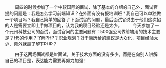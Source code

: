 &nbsp;&nbsp;&nbsp;&nbsp;&nbsp;&nbsp;&nbsp;&nbsp;周四的时候参加了一个中软国际的面试，除了基本的介绍的自己外，面试官提的问题是：我是怎么学习前端知识？在外面有没有报培训班？我自己可以单独做一个项目吗？我自己简单的回答了下面试官的问题，最后面试官说由于他们这次招的人是需要立即上手做项目的，认为我的项目经验还是太少。
&nbsp;&nbsp;&nbsp;&nbsp;&nbsp;&nbsp;&nbsp;&nbsp;今天参加了一个元州科技公司的面试，面试官问的主要问题有：500强公司做前端用的技术主要是？H5的作用？了解PHP？职业规划？对于简历给的建议是大众化，项目经验太少，另外就是了解下PHP？

&nbsp;&nbsp;&nbsp;&nbsp;&nbsp;&nbsp;&nbsp;&nbsp;由于这两场面试都是hr面试，关于技术方面的没有多少，而是在向别人讲解自己的项目是，表达能力需要再努力加强！
